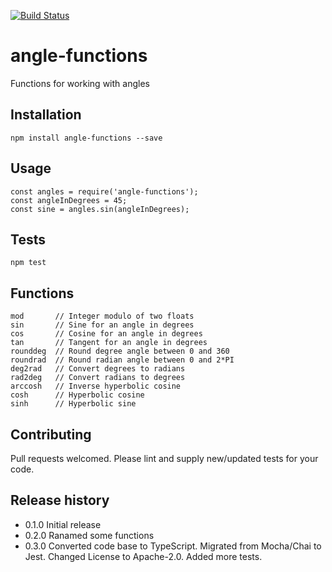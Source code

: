 [![Build Status](https://travis-ci.org/TheOrbitals/angle-functions.svg?branch=master)](https://travis-ci.org/TheOrbitals/angle-functions)

# angle-functions

Functions for working with angles

## Installation

    npm install angle-functions --save

## Usage

    const angles = require('angle-functions');
    const angleInDegrees = 45;
    const sine = angles.sin(angleInDegrees);

## Tests

    npm test

## Functions

    mod       // Integer modulo of two floats
    sin       // Sine for an angle in degrees
    cos       // Cosine for an angle in degrees
    tan       // Tangent for an angle in degrees
    rounddeg  // Round degree angle between 0 and 360
    roundrad  // Round radian angle between 0 and 2*PI
    deg2rad   // Convert degrees to radians
    rad2deg   // Convert radians to degrees
    arccosh   // Inverse hyperbolic cosine
    cosh      // Hyperbolic cosine
    sinh      // Hyperbolic sine

## Contributing

Pull requests welcomed. Please lint and supply new/updated tests for your code.

## Release history

* 0.1.0 Initial release
* 0.2.0 Ranamed some functions
* 0.3.0 Converted code base to TypeScript. Migrated from Mocha/Chai to Jest. Changed License to Apache-2.0. Added more tests.
